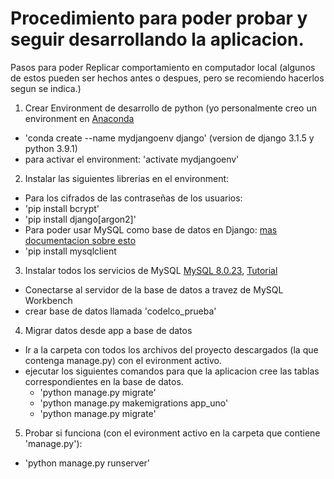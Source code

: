 # Procedimiento para poder probar y seguir desarrollando la aplicacion.

Pasos para poder Replicar comportamiento en computador local (algunos de estos pueden ser hechos antes o despues, pero se recomiendo hacerlos segun se indica.)

1. Crear Environment de desarrollo de python (yo personalmente creo un environment en [Anaconda](https://docs.conda.io/projects/conda/en/latest/user-guide/tasks/manage-environments.html)
  * 'conda create --name mydjangoenv django' (version de django 3.1.5 y python 3.9.1)
  * para activar el environment: 'activate mydjangoenv'
2. Instalar las siguientes librerias en el environment:
  * Para los cifrados de las contraseñas de los usuarios: 
   * 'pip install bcrypt'
   * 'pip install django[argon2]'
  * Para poder usar MySQL como base de datos en Django: [mas documentacion sobre esto](https://data-flair.training/blogs/django-database/)
   * 'pip install mysqlclient
3. Instalar todos los servicios de MySQL [MySQL 8.0.23](https://dev.mysql.com/downloads/installer/), [Tutorial](https://youtu.be/enRpneJLVrU)
  * Conectarse al servidor de la base de datos a travez de MySQL Workbench
  * crear base de datos llamada 'codelco_prueba'
4. Migrar datos desde app a base de datos
  * Ir a la carpeta con todos los archivos del proyecto descargados (la que contenga manage.py) con el evironment activo.
  * ejecutar los siguientes comandos para que la aplicacion cree las tablas correspondientes en la base de datos.
    * 'python manage.py migrate'
    * 'python  manage.py makemigrations app_uno'
    * 'python manage.py migrate'
5. Probar si funciona (con el evironment activo en la carpeta que contiene 'manage.py'):
  * 'python manage.py runserver'

